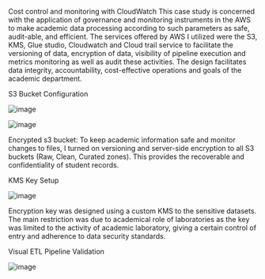 Cost control and monitoring with CloudWatch
This case study is concerned with the application of governance and monitoring instruments in the AWS to make academic data processing according to such parameters as safe, audit-able, and efficient. The services offered by AWS I utilized were the S3, KMS, Glue studio, Cloudwatch and Cloud trail service to facilitate the versioning of data, encryption of data, visibility of pipeline execution and metrics monitoring as well as audit these activities. The design facilitates data integrity, accountability, cost-effective operations and goals of the academic department.

S3 Bucket Configuration

![image](https://github.com/user-attachments/assets/ead7ccff-0b06-4a0b-b5fc-391b6db6745d)

![image](https://github.com/user-attachments/assets/c3c99aa1-b236-4931-9229-7522da339f56)



Encrypted s3 bucket: To keep academic information safe and monitor changes to files, I turned on versioning and server-side encryption to all S3 buckets (Raw, Clean, Curated zones). This provides the recoverable and confidentiality of student records.

KMS Key Setup

![image](https://github.com/user-attachments/assets/d1941798-89f3-46b5-9286-b583c30fd635)

Encryption key was designed using a custom KMS to the sensitive datasets. The main restriction was due to academical role of laboratories as the key was limited to the activity of academic laboratory, giving a certain control of entry and adherence to data security standards.

Visual ETL Pipeline Validation

![image](https://github.com/user-attachments/assets/0ba1a542-1084-4d51-b7de-928ee44c3ae1)








